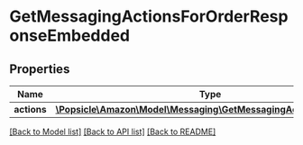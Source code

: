 # GetMessagingActionsForOrderResponseEmbedded

## Properties
Name | Type | Description | Notes
------------ | ------------- | ------------- | -------------
**actions** | [**\Popsicle\Amazon\Model\Messaging\GetMessagingActionResponse[]**](GetMessagingActionResponse.md) |  | 

[[Back to Model list]](../../README.md#documentation-for-models) [[Back to API list]](../../README.md#documentation-for-api-endpoints) [[Back to README]](../../README.md)

